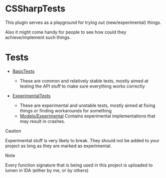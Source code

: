 # CSSharpTests
This plugin serves as a playground for trying out (new/experimental) things.

Also it might come handy for people to see how could they achieve/implement such things.

# Tests
- [BasicTests](https://github.com/KillStr3aK/CSSharpTests/blob/master/Tests/BasicTests.cs)
  - These are common and relatively stable tests, mostly aimed at testing the API stuff to make sure everything works correctly

- [ExperimentalTests](https://github.com/KillStr3aK/CSSharpTests/blob/master/Tests/ExperimentalTests.cs)
  - These are experimental and unstable tests, mostly aimed at fixing things or finding workarounds for something 
  - [Models/Experimental](https://github.com/KillStr3aK/CSSharpTests/tree/master/Models/Experimental) Contains experimental implementations that may result in crashes.

> [!CAUTION]
> Experimental stuff is very likely to break. They should not be added to your project as long as they are marked as experimental.

> [!NOTE]
> Every function signature that is being used in this project is uploaded to lumen in IDA (either by me, or by others)
